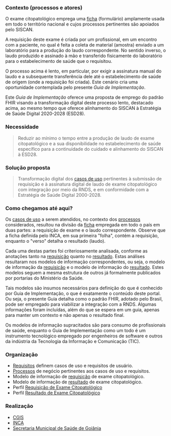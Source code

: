### Contexto (processos e atores)

O exame citopatológico emprega uma [ficha](./requisicao-exame-citopatologico.pdf) (formulário) amplamente usada em todo o território nacional e cujos processos pertinentes são apoiados pelo SISCAN.

A requisição deste exame é criada por um profissional, em um encontro com a paciente,
no qual é feita a coleta de material (amostra) enviado a um laboratório
para a produção do laudo correspondente. No sentido inverso, o laudo produzido e assinado à mão
e transferido fisicamente do laboratório para o estabelecimento de saúde que o requisitou.

O processo acima é lento, em particular, por exigir a assinatura manual do laudo
e a subsequente transferência dele até o estabelecimento de saúde de
origem (onde a requisição foi criada). Este cenário cria uma oportunidade contemplada
pelo presente _Guia de Implementação_.

Este _Guia de Implementação_ oferece uma proposta de emprego do padrão FHIR visando a
transformação digital deste processo lento, destacado acima,
ao mesmo tempo que oferece alinhamento do SISCAN à Estratégia de Saúde Digital 2020-2028 (ESD28).

### Necessidade

> Reduzir ao mínimo o tempo entre a produção de laudo de exame citopatológico e a sua
> disponibilidade no estabelecimento de saúde específico para a continuidade do cuidado
> e alinhamento do SISCAN à ESD28.

### Solução proposta

> Transformação digital dos <a href="requisitos.html">casos de uso</a> pertinentes à submissão de requisição e
> à assinatura digital de laudo de exame citopatológico com integração por meio da RNDS, e em conformidade
> com a Estratégia de Saúde Digital 2000-2028.

### Como chegamos até aqui?

Os <a href="requisitos.html">casos de uso</a> a serem atendidos,
no contexto dos <a href="processos.html">processos</a>
considerados, resultou na divisão da [ficha](./requisicao-exame-citopatologico.pdf)
empregada em todo o país em duas partes: a requisição de exame e o laudo correspondente.
Observe que a ficha definida pelo INCA, em sua primeira "folha", contém a requisição, enquanto o "verso" detalha
o resultado (laudo).

Cada uma destas partes foi criteriosamente analisada, conforme as anotações
tanto na [requisição](./requisicao-anotada.pdf) quanto no
[resultado](./laudo-anotado.pdf). Estas análises resultaram
nos modelos de informação correspondentes, ou seja, o
modelo de informação da <a href="requisicao.html">requisição</a>
e o modelo de informação do <a href="resultado.html">resultado</a>.
Estes modelos seguem a mesma estrutura
de outros já formalmente publicados por portarias do Ministério da Saúde.

Tais modelos são insumos necessários para definição do que é conhecido por
Guia de Implementação, o que é exatamente o conteúdo deste portal. Ou seja,
o presente Guia detalha como o padrão FHIR, adotado pelo Brasil, pode ser empregado
para viabilizar a integração com a RNDS. Algumas informações foram incluídas,
além do que se espera em um guia, apenas para manter um contexto e não apenas
o resultado final.

Os modelos de informação supracitados são para consumo de profissionais de
saúde, enquanto o Guia de Implementação como um todo é um instrumento tecnológico
empregado por engenheiros de software e outros da indústria da Tecnologia da Informação
e Comunicação (TIC).

### Organização

- <a href="requisitos.html">Requisitos</a> definem casos de uso e requisitos de usuário.
- <a href="processos.html">Processos</a> de negócio pertinentes aos casos de uso e requisitos.
- Modelo de informação de <a href="requisicao.html">requisição</a> de exame citopatológico.
- Modelo de informação de <a href="resultado.html">resultado</a> de exame citopatológico.
- Perfil [Requisição de Exame Citopatológico](StructureDefinition-BRRequisicaoExameCitopatologico.html)
- Perfil [Resultado de Exame Citopatológico](StructureDefinition-BRResultadoExameCitopatologico.html)

### Realização

- [CGIS](https://cgis.ufg.br/)
- [INCA](https://www.inca.gov.br/)
- [Secretaria Municipal de Saúde de Goiânia](https://saude.goiania.go.gov.br/)
